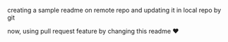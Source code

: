 creating a sample readme on remote repo and updating it in local repo by git

now, using pull request feature by changing this readme ❤️
